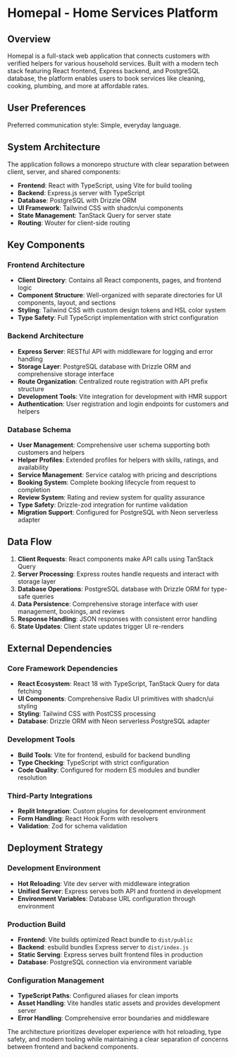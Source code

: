 # Homepal - Home Services Platform

## Overview

Homepal is a full-stack web application that connects customers with verified helpers for various household services. Built with a modern tech stack featuring React frontend, Express backend, and PostgreSQL database, the platform enables users to book services like cleaning, cooking, plumbing, and more at affordable rates.

## User Preferences

Preferred communication style: Simple, everyday language.

## System Architecture

The application follows a monorepo structure with clear separation between client, server, and shared components:

- **Frontend**: React with TypeScript, using Vite for build tooling
- **Backend**: Express.js server with TypeScript
- **Database**: PostgreSQL with Drizzle ORM
- **UI Framework**: Tailwind CSS with shadcn/ui components
- **State Management**: TanStack Query for server state
- **Routing**: Wouter for client-side routing

## Key Components

### Frontend Architecture
- **Client Directory**: Contains all React components, pages, and frontend logic
- **Component Structure**: Well-organized with separate directories for UI components, layout, and sections
- **Styling**: Tailwind CSS with custom design tokens and HSL color system
- **Type Safety**: Full TypeScript implementation with strict configuration

### Backend Architecture
- **Express Server**: RESTful API with middleware for logging and error handling
- **Storage Layer**: PostgreSQL database with Drizzle ORM and comprehensive storage interface
- **Route Organization**: Centralized route registration with API prefix structure
- **Development Tools**: Vite integration for development with HMR support
- **Authentication**: User registration and login endpoints for customers and helpers

### Database Schema
- **User Management**: Comprehensive user schema supporting both customers and helpers
- **Helper Profiles**: Extended profiles for helpers with skills, ratings, and availability
- **Service Management**: Service catalog with pricing and descriptions
- **Booking System**: Complete booking lifecycle from request to completion
- **Review System**: Rating and review system for quality assurance
- **Type Safety**: Drizzle-zod integration for runtime validation
- **Migration Support**: Configured for PostgreSQL with Neon serverless adapter

## Data Flow

1. **Client Requests**: React components make API calls using TanStack Query
2. **Server Processing**: Express routes handle requests and interact with storage layer
3. **Database Operations**: PostgreSQL database with Drizzle ORM for type-safe queries
4. **Data Persistence**: Comprehensive storage interface with user management, bookings, and reviews
5. **Response Handling**: JSON responses with consistent error handling
6. **State Updates**: Client state updates trigger UI re-renders

## External Dependencies

### Core Framework Dependencies
- **React Ecosystem**: React 18 with TypeScript, TanStack Query for data fetching
- **UI Components**: Comprehensive Radix UI primitives with shadcn/ui styling
- **Styling**: Tailwind CSS with PostCSS processing
- **Database**: Drizzle ORM with Neon serverless PostgreSQL adapter

### Development Tools
- **Build Tools**: Vite for frontend, esbuild for backend bundling
- **Type Checking**: TypeScript with strict configuration
- **Code Quality**: Configured for modern ES modules and bundler resolution

### Third-Party Integrations
- **Replit Integration**: Custom plugins for development environment
- **Form Handling**: React Hook Form with resolvers
- **Validation**: Zod for schema validation

## Deployment Strategy

### Development Environment
- **Hot Reloading**: Vite dev server with middleware integration
- **Unified Server**: Express serves both API and frontend in development
- **Environment Variables**: Database URL configuration through environment

### Production Build
- **Frontend**: Vite builds optimized React bundle to `dist/public`
- **Backend**: esbuild bundles Express server to `dist/index.js`
- **Static Serving**: Express serves built frontend files in production
- **Database**: PostgreSQL connection via environment variable

### Configuration Management
- **TypeScript Paths**: Configured aliases for clean imports
- **Asset Handling**: Vite handles static assets and provides development server
- **Error Handling**: Comprehensive error boundaries and middleware

The architecture prioritizes developer experience with hot reloading, type safety, and modern tooling while maintaining a clear separation of concerns between frontend and backend components.